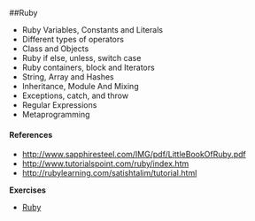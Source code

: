 ##Ruby
* Ruby Variables, Constants and Literals
* Different types of operators
* Class and Objects
* Ruby if else, unless, switch case
* Ruby containers, block and  Iterators
* String, Array and Hashes
* Inheritance, Module And Mixing
* Exceptions, catch, and throw
* Regular Expressions
* Metaprogramming

#### References
- http://www.sapphiresteel.com/IMG/pdf/LittleBookOfRuby.pdf
- http://www.tutorialspoint.com/ruby/index.htm
- http://rubylearning.com/satishtalim/tutorial.html

__Exercises__
*  <a href="./ruby_exercise.md">Ruby</a>
